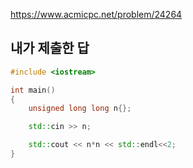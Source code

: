 https://www.acmicpc.net/problem/24264

내가 제출한 답
----------
```cpp
#include <iostream>

int main()
{
	unsigned long long n{};

	std::cin >> n;

	std::cout << n*n << std::endl<<2;
}
```

